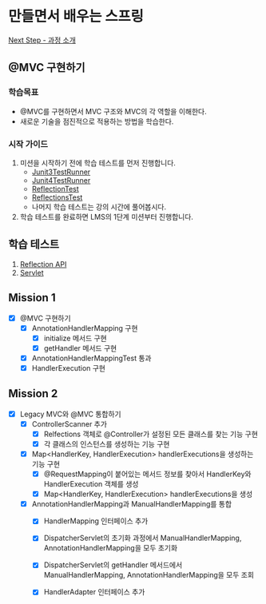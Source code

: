 # 만들면서 배우는 스프링

[Next Step - 과정 소개](https://edu.nextstep.camp/c/4YUvqn9V)

## @MVC 구현하기

### 학습목표

- @MVC를 구현하면서 MVC 구조와 MVC의 각 역할을 이해한다.
- 새로운 기술을 점진적으로 적용하는 방법을 학습한다.

### 시작 가이드

1. 미션을 시작하기 전에 학습 테스트를 먼저 진행합니다.
    - [Junit3TestRunner](study/src/test/java/reflection/Junit3TestRunner.java)
    - [Junit4TestRunner](study/src/test/java/reflection/Junit4TestRunner.java)
    - [ReflectionTest](study/src/test/java/reflection/ReflectionTest.java)
    - [ReflectionsTest](study/src/test/java/reflection/ReflectionsTest.java)
    - 나머지 학습 테스트는 강의 시간에 풀어봅시다.
2. 학습 테스트를 완료하면 LMS의 1단계 미션부터 진행합니다.

## 학습 테스트

1. [Reflection API](study/src/test/java/reflection)
2. [Servlet](study/src/test/java/servlet)

## Mission 1

- [X] @MVC 구현하기
    - [X] AnnotationHandlerMapping 구현
        - [X] initialize 메서드 구현
        - [X] getHandler 메서드 구현
    - [X] AnnotationHandlerMappingTest 통과
    - [X] HandlerExecution 구현

## Mission 2

- [X] Legacy MVC와 @MVC 통합하기
    - [x] ControllerScanner 추가
        - [x] Relfections 객체로 @Controller가 설정된 모든 클래스를 찾는 기능 구현
        - [x] 각 클래스의 인스턴스를 생성하는 기능 구현
    - [x] Map<HandlerKey, HandlerExecution> handlerExecutions을 생성하는 기능 구현
        - [x] @RequestMapping이 붙어있는 메서드 정보를 찾아서 HandlerKey와 HandlerExecution 객체를 생성
        - [x] Map<HandlerKey, HandlerExecution> handlerExecutions을 생성
    - [X] AnnotationHandlerMapping과 ManualHandlerMapping를 통합
        - [X] HandlerMapping 인터페이스 추가
        - [X] DispatcherServlet의 초기화 과정에서 ManualHandlerMapping, AnnotationHandlerMapping을 모두 초기화
        - [X] DispatcherServlet의 getHandler 메서드에서 ManualHandlerMapping, AnnotationHandlerMapping을 모두 조회
        - [X] HandlerAdapter 인터페이스 추가

